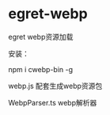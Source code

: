 # egret-webp

egret webp资源加载

安装：

  npm i cwebp-bin -g

webp.js 配套生成webp资源包

WebpParser.ts webp解析器
